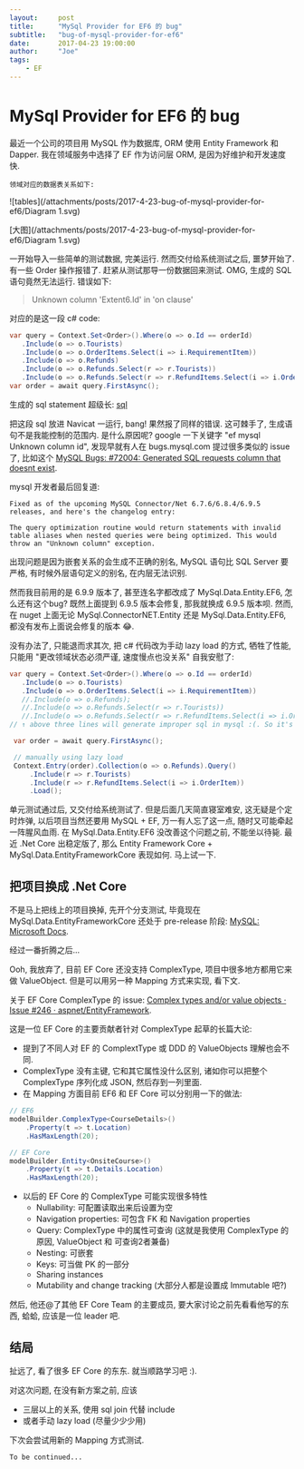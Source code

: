 ```yaml
---
layout:     post
title:      "MySql Provider for EF6 的 bug"
subtitle:   "bug-of-mysql-provider-for-ef6"
date:       2017-04-23 19:00:00
author:     "Joe"
tags:
    - EF
---
```


# MySql Provider for EF6 的 bug

最近一个公司的项目用 MySQL 作为数据库, ORM 使用 Entity Framework 和 Dapper. 我在领域服务中选择了 EF 作为访问层 ORM, 是因为好维护和开发速度快.

    领域对应的数据表关系如下:

![tables](/attachments/posts/2017-4-23-bug-of-mysql-provider-for-ef6/Diagram 1.svg)

[大图](/attachments/posts/2017-4-23-bug-of-mysql-provider-for-ef6/Diagram 1.svg)

一开始导入一些简单的测试数据, 完美运行. 然而交付给系统测试之后, 噩梦开始了. 有一些 Order 操作报错了. 赶紧从测试那导一份数据回来测试. OMG, 生成的 SQL 语句竟然无法运行. 错误如下:

> Unknown column 'Extent6.Id' in 'on clause'

对应的是这一段 c# code:

```c#
var query = Context.Set<Order>().Where(o => o.Id == orderId)
   .Include(o => o.Tourists)
   .Include(o => o.OrderItems.Select(i => i.RequirementItem))
   .Include(o => o.Refunds)
   .Include(o => o.Refunds.Select(r => r.Tourists))
   .Include(o => o.Refunds.Select(r => r.RefundItems.Select(i => i.OrderItem)));
var order = await query.FirstAsync();
```

生成的 sql statement 超级长: [sql](/attachments/posts/2017-4-23-bug-of-mysql-provider-for-ef6/mysql.sql)

把这段 sql 放进 Navicat 一运行, bang! 果然报了同样的错误. 这可棘手了, 生成语句不是我能控制的范围内. 是什么原因呢? google 一下关键字 "ef mysql Unknown column id", 发现早就有人在 bugs.mysql.com 提过很多类似的 issue了, 比如这个 [MySQL Bugs: #72004: Generated SQL requests column that doesnt exist](https://bugs.mysql.com/bug.php?id=72004).

mysql 开发者最后回复道: 

    Fixed as of the upcoming MySQL Connector/Net 6.7.6/6.8.4/6.9.5 releases, and here's the changelog entry:

    The query optimization routine would return statements with invalid table aliases when nested queries were being optimized. This would throw an "Unknown column" exception.

出现问题是因为嵌套关系的会生成不正确的别名, MySQL 语句比 SQL Server 要严格, 有时候外层语句定义的别名, 在内层无法识别.

然而我目前用的是 6.9.9 版本了, 甚至连名字都改成了 MySql.Data.Entity.EF6, 怎么还有这个bug? 既然上面提到 6.9.5 版本会修复, 那我就换成 6.9.5 版本呗. 然而, 在 nuget 上面无论 MySql.ConnectorNET.Entity 还是 MySql.Data.Entity.EF6, 都没有发布上面说会修复的版本 :joy:. 

没有办法了, 只能退而求其次, 把 c# 代码改为手动 lazy load 的方式, 牺牲了性能, 只能用 "更改领域状态必须严谨, 速度慢点也没关系" 自我安慰了:

```c#
var query = Context.Set<Order>().Where(o => o.Id == orderId)
   .Include(o => o.Tourists)
   .Include(o => o.OrderItems.Select(i => i.RequirementItem))
   //.Include(o => o.Refunds);
   //.Include(o => o.Refunds.Select(r => r.Tourists))
   //.Include(o => o.Refunds.Select(r => r.RefundItems.Select(i => i.OrderItem)));
// ↑ above three lines will generate improper sql in mysql :(. So it's the only choice to using lazy load manually

 var order = await query.FirstAsync();

 // manually using lazy load
 Context.Entry(order).Collection(o => o.Refunds).Query()
     .Include(r => r.Tourists)
     .Include(r => r.RefundItems.Select(i => i.OrderItem))
     .Load();
```

单元测试通过后, 又交付给系统测试了. 但是后面几天简直寝室难安, 这无疑是个定时炸弹, 以后项目当然还要用 MySQL + EF, 万一有人忘了这一点, 随时又可能牵起一阵腥风血雨. 在 MySql.Data.Entity.EF6 没改善这个问题之前, 不能坐以待毙. 最近 .Net Core 出稳定版了, 那么 Entity Framework Core + MySql.Data.EntityFrameworkCore 表现如何. 马上试一下.

## 把项目换成 .Net Core

不是马上把线上的项目换掉, 先开个分支测试, 毕竟现在 MySql.Data.EntityFrameworkCore 还处于 pre-release 阶段: [MySQL: Microsoft Docs](https://docs.microsoft.com/en-us/ef/core/providers/mysql/).

经过一番折腾之后...

Ooh, 我放弃了, 目前 EF Core 还没支持 ComplexType, 项目中很多地方都用它来做 ValueObject. 但是可以用另一种 Mapping 方式来实现, 看下文.

关于 EF Core ComplexType 的 issue: [Complex types and/or value objects · Issue #246 · aspnet/EntityFramework](https://github.com/aspnet/EntityFramework/issues/246#issuecomment-241813753).

这是一位 EF Core 的主要贡献者针对 ComplexType 起草的长篇大论:

* 提到了不同人对 EF 的 ComplextType 或 DDD 的 ValueObjects 理解也会不同. 
* ComplexType 没有主键, 它和其它属性没什么区别, 诸如你可以把整个 ComplexType 序列化成 JSON, 然后存到一列里面.
* 在 Mapping 方面目前 EF6 和 EF Core 可以分别用一下的做法:

```c#
// EF6
modelBuilder.ComplexType<CourseDetails>() 
    .Property(t => t.Location) 
    .HasMaxLength(20);
```

```c#
// EF Core
modelBuilder.Entity<OnsiteCourse>() 
    .Property(t => t.Details.Location) 
    .HasMaxLength(20);
```

* 以后的 EF Core 的 ComplexType 可能实现很多特性
    * Nullability: 可配置读取出来后设置为空
    * Navigation properties: 可包含 FK 和 Navigation properties
    * Query: ComplexType 中的属性可查询 (这就是我使用 ComplexType 的原因, ValueObject 和 可查询2者兼备)
    * Nesting: 可嵌套
    * Keys: 可当做 PK 的一部分
    * Sharing instances
    * Mutability and change tracking (大部分人都是设置成 Immutable 吧?)

然后, 他还@了其他 EF Core Team 的主要成员, 要大家讨论之前先看看他写的东西, 蛤蛤, 应该是一位 leader 吧.

## 结局

扯远了, 看了很多 EF Core 的东东. 就当顺路学习吧 :).

对这次问题, 在没有新方案之前, 应该

* 三层以上的关系, 使用 sql join 代替 include
* 或者手动 lazy load (尽量少少少用)

下次会尝试用新的 Mapping 方式测试.

    To be continued...